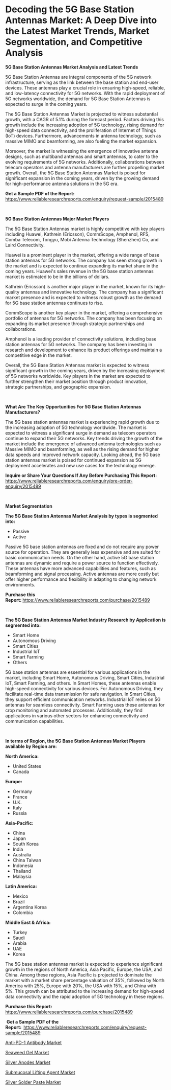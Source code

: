 <p><h1>Decoding the 5G Base Station Antennas Market: A Deep Dive into the Latest Market Trends, Market Segmentation, and Competitive Analysis</h1></p><p><strong>5G Base Station Antennas Market Analysis and Latest Trends</strong></p>
<p><p>5G Base Station Antennas are integral components of the 5G network infrastructure, serving as the link between the base station and end-user devices. These antennas play a crucial role in ensuring high-speed, reliable, and low-latency connectivity for 5G networks. With the rapid deployment of 5G networks worldwide, the demand for 5G Base Station Antennas is expected to surge in the coming years.</p><p>The 5G Base Station Antennas Market is projected to witness substantial growth, with a CAGR of 5.1% during the forecast period. Factors driving this growth include the increasing adoption of 5G technology, rising demand for high-speed data connectivity, and the proliferation of Internet of Things (IoT) devices. Furthermore, advancements in antenna technology, such as massive MIMO and beamforming, are also fueling the market expansion.</p><p>Moreover, the market is witnessing the emergence of innovative antenna designs, such as multiband antennas and smart antennas, to cater to the evolving requirements of 5G networks. Additionally, collaborations between telecom operators and antenna manufacturers are further propelling market growth. Overall, the 5G Base Station Antennas Market is poised for significant expansion in the coming years, driven by the growing demand for high-performance antenna solutions in the 5G era.</p></p>
<p><strong>Get a Sample PDF of the Report:&nbsp;</strong> <a href="https://www.reliableresearchreports.com/enquiry/request-sample/2015489">https://www.reliableresearchreports.com/enquiry/request-sample/2015489</a></p>
<p>&nbsp;</p>
<p><strong>5G Base Station Antennas Major Market Players</strong></p>
<p><p>The 5G Base Station Antennas market is highly competitive with key players including Huawei, Kathrein (Ericsson), CommScope, Amphenol, RFS, Comba Telecom, Tongyu, Mobi Antenna Technology (Shenzhen) Co, and Laird Connectivity. </p><p>Huawei is a prominent player in the market, offering a wide range of base station antennas for 5G networks. The company has seen strong growth in the market and is expected to continue expanding its market share in the coming years. Huawei's sales revenue in the 5G base station antennas market is estimated to be in the billions of dollars.</p><p>Kathrein (Ericsson) is another major player in the market, known for its high-quality antennas and innovative technology. The company has a significant market presence and is expected to witness robust growth as the demand for 5G base station antennas continues to rise.</p><p>CommScope is another key player in the market, offering a comprehensive portfolio of antennas for 5G networks. The company has been focusing on expanding its market presence through strategic partnerships and collaborations.</p><p>Amphenol is a leading provider of connectivity solutions, including base station antennas for 5G networks. The company has been investing in research and development to enhance its product offerings and maintain a competitive edge in the market.</p><p>Overall, the 5G Base Station Antennas market is expected to witness significant growth in the coming years, driven by the increasing deployment of 5G networks worldwide. Key players in the market are expected to further strengthen their market position through product innovation, strategic partnerships, and geographic expansion.</p></p>
<p>&nbsp;</p>
<p><strong>What Are The Key Opportunities For 5G Base Station Antennas Manufacturers?</strong></p>
<p><p>The 5G base station antennas market is experiencing rapid growth due to the increasing adoption of 5G technology worldwide. The market is expected to witness a significant surge in demand as telecom operators continue to expand their 5G networks. Key trends driving the growth of the market include the emergence of advanced antenna technologies such as Massive MIMO and beamforming, as well as the rising demand for higher data speeds and improved network capacity. Looking ahead, the 5G base station antennas market is poised for continued expansion as 5G deployment accelerates and new use cases for the technology emerge.</p></p>
<p><strong>Inquire or Share Your Questions If Any Before Purchasing This Report:</strong> <a href="https://www.reliableresearchreports.com/enquiry/pre-order-enquiry/2015489">https://www.reliableresearchreports.com/enquiry/pre-order-enquiry/2015489</a></p>
<p>&nbsp;</p>
<p><strong>Market Segmentation</strong></p>
<p><strong>The 5G Base Station Antennas Market Analysis by types is segmented into:</strong></p>
<p><ul><li>Passive</li><li>Active</li></ul></p>
<p><p>Passive 5G base station antennas are fixed and do not require any power source for operation. They are generally less expensive and are suited for basic communication needs. On the other hand, active 5G base station antennas are dynamic and require a power source to function effectively. These antennas have more advanced capabilities and features, such as beamforming and signal processing. Active antennas are more costly but offer higher performance and flexibility in adapting to changing network environments.</p></p>
<p><strong>Purchase this Report:&nbsp;</strong><a href="https://www.reliableresearchreports.com/purchase/2015489">https://www.reliableresearchreports.com/purchase/2015489</a></p>
<p>&nbsp;</p>
<p><strong>The 5G Base Station Antennas Market Industry Research by Application is segmented into:</strong></p>
<p><ul><li>Smart Home</li><li>Autonomous Driving</li><li>Smart Cities</li><li>Industrial IoT</li><li>Smart Farming</li><li>Others</li></ul></p>
<p><p>5G base station antennas are essential for various applications in the market, including Smart Home, Autonomous Driving, Smart Cities, Industrial IoT, Smart Farming, and others. In Smart Homes, these antennas enable high-speed connectivity for various devices. For Autonomous Driving, they facilitate real-time data transmission for safe navigation. In Smart Cities, they support efficient communication networks. Industrial IoT relies on 5G antennas for seamless connectivity. Smart Farming uses these antennas for crop monitoring and automated processes. Additionally, they find applications in various other sectors for enhancing connectivity and communication capabilities.</p></p>
<p>&nbsp;</p>
<p><strong>In terms of Region, the 5G Base Station Antennas Market Players available by Region are:</strong></p>
<p>
    <p> <strong> North America: </strong>
        <ul>
            <li>United States</li>
            <li>Canada</li>
        </ul>
        </p> 
    <p> <strong> Europe: </strong>
        <ul>
            <li>Germany</li>
            <li>France</li>
            <li>U.K.</li>
            <li>Italy</li>
            <li>Russia</li>
        </ul>
        </p> 
    <p> <strong> Asia-Pacific: </strong>
        <ul>
            <li>China</li>
            <li>Japan</li>
            <li>South Korea</li>
            <li>India</li>
            <li>Australia</li>
            <li>China Taiwan</li>
            <li>Indonesia</li>
            <li>Thailand</li>
            <li>Malaysia</li>
        </ul>
        </p> 
    <p> <strong> Latin America: </strong>
        <ul>
            <li>Mexico</li>
            <li>Brazil</li>
            <li>Argentina Korea</li>
            <li>Colombia</li>
        </ul>
        </p> 
    <p> <strong> Middle East & Africa: </strong>
        <ul>
            <li>Turkey</li>
            <li>Saudi</li>
            <li>Arabia</li>
            <li>UAE</li>
            <li>Korea</li>
        </ul>
    </p>
    </p>
<p><p>The 5G base station antennas market is expected to experience significant growth in the regions of North America, Asia Pacific, Europe, the USA, and China. Among these regions, Asia Pacific is projected to dominate the market with a market share percentage valuation of 35%, followed by North America with 25%, Europe with 20%, the USA with 15%, and China with 5%. This growth can be attributed to the increasing demand for high-speed data connectivity and the rapid adoption of 5G technology in these regions.</p></p>
<p><strong>Purchase this Report: </strong><a href="https://www.reliableresearchreports.com/purchase/2015489">https://www.reliableresearchreports.com/purchase/2015489</a></p>
<p>&nbsp;<strong>Get a Sample PDF of the Report:&nbsp;&nbsp;</strong><a href="https://www.reliableresearchreports.com/enquiry/request-sample/2015489">https://www.reliableresearchreports.com/enquiry/request-sample/2015489</a></p>
<p><strong></strong></p>
<p><p><a href="https://five-trouble-98a.notion.site/Anti-PD-1-Antibody-Market-Offers-Provide-Insightful-Data-for-the-Time-Period-from-2024-to-2031-and-a-a563f76e75f1445897c007e2b6929021">Anti-PD-1 Antibody Market</a></p><p><a href="https://nifty-kite-d51.notion.site/Seaweed-Gel-Market-Research-Report-Unlocks-Analysis-on-the-Market-Financial-Status-Market-Size-and-fd9a80d5b8fc43aabec1e37caa96ffe4">Seaweed Gel Market</a></p><p><a href="https://view.publitas.com/reportprime-1/silver-anodes-market-provides-detailed-segmentation-of-this-market-based-on-type-application-and-region-and-forecast-for-the-period-from-2024-2031/">Silver Anodes Market</a></p><p><a href="https://ivy-potential-64b.notion.site/Submucosal-Lifting-Agent-Market-Size-Market-Trends-and-Growth-Outlook-forecasted-for-period-from-2-e7f20fc5db874820a1b1d120b8b2308c">Submucosal Lifting Agent Market</a></p><p><a href="https://view.publitas.com/reportprime-1/silver-solder-paste-market-size-growth-outlook-from-2024-to-2031-projecting-at-markets-trends-analysis-by-application-regional-outlook-and-revenue/">Silver Solder Paste Market</a></p></p>